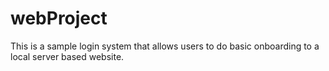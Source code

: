 # webProject
This is a sample login system that allows users to do basic onboarding to a local server based website.
